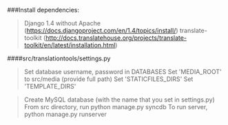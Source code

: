 
###Install dependencies:
>Django 1.4 without Apache (https://docs.djangoproject.com/en/1.4/topics/install/)
>translate-toolkit (http://docs.translatehouse.org/projects/translate-toolkit/en/latest/installation.html)

####src/translationtools/settings.py
>Set database username, password in DATABASES
>Set 'MEDIA_ROOT' to src/media (provide full path)
>Set 'STATICFILES_DIRS'
>Set 'TEMPLATE_DIRS'

>Create MySQL database (with the name that you set in settings.py)
>From src directory, run python manage.py syncdb
>To run server, python manage.py runserver
